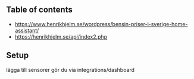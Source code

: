 ## Table of contents
* https://www.henrikhjelm.se/wordpress/bensin-priser-i-sverige-home-assistant/
* https://henrikhjelm.se/api/index2.php
	
## Setup
lägga till sensorer gör du via integrations/dashboard 

